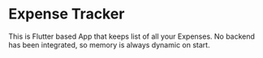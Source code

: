 # Expense Tracker
This is Flutter based App that keeps list of all your Expenses. No backend has been integrated, so memory is always dynamic on start.
